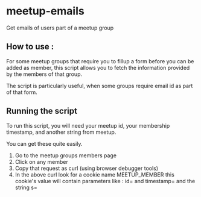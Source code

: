# meetup-emails
Get emails of users part of a meetup group

## How to use : 
For some meetup groups that require you to fillup a form before you can be added as member, this script allows you to fetch the information provided by the members of that group.

The script is particularly useful, when some groups require email id as part of that form.

## Running the script

To run this script, you will need your meetup id, your membership timestamp, and another string from meetup.

You can get these quite easily.
1. Go to the meetup groups members page
2. Click on any member
3. Copy that request as curl (using browser debugger tools)
4. In the above curl look for a cookie name MEETUP_MEMBER
  this cookie's value will contain parameters like : id=<your meetup id> and 
  timestamp=<your group register timestamp>
  and the string s=<some string>
